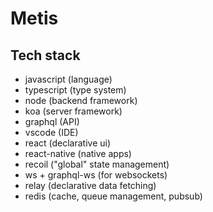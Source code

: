 # Metis

## Tech stack

- javascript (language)
- typescript (type system)
- node (backend framework)
- koa (server framework)
- graphql (API)
- vscode (IDE)
- react (declarative ui)
- react-native (native apps)
- recoil ("global" state management)
- ws + graphql-ws (for websockets)
- relay (declarative data fetching)
- redis (cache, queue management, pubsub)

<!-- - mongoose (mongo schema) -->
<!-- - bulljs (event driven distributed jobs) -->
<!-- - jest (test framework) -->
<!-- - supertest (HTTP tests) -->
<!-- - webpack (bundling server and frontend apps) -->
<!-- - rollup (bundling for packages and libraries) -->
<!-- - babel (enable modern syntax and plugins) -->
<!-- - jscodeshift (codemod) -->
<!-- - openapi (API REST documentation) -->
<!-- - docusuarus (documentation) -->
<!-- - prettier (code formatting) -->
<!-- - eslint (lint rules) -->
<!-- - hygen (codegen) -->
<!-- - styled-components (css in js) -->
<!-- - storybook (design system and email builder) -->
<!-- - testing library (testing dom) -->
<!-- - material-ui (ui base components) -->
<!-- - styled-system (functional css) -->
<!-- - react-router (routing) -->
<!-- - nivo + d3 (for charts) -->
<!-- - react-table (table management) -->
<!-- - draftjs (richtext) -->
<!-- - formik (forms) -->
<!-- - fastlane (android/ios deploy automation) -->
<!-- - github actions (CI/CD) -->

